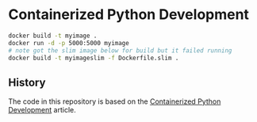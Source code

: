 # Containerized Python Development

```bash
docker build -t myimage .
docker run -d -p 5000:5000 myimage
# note got the slim image below for build but it failed running
docker build -t myimageslim -f Dockerfile.slim .
```

## History

The code in this repository is based on the
[Containerized Python Development](https://www.docker.com/blog/containerized-python-development-part-1/)
article.
